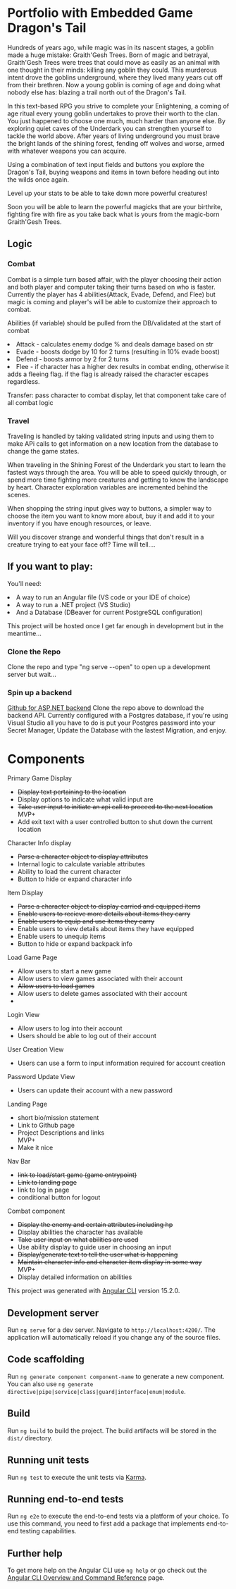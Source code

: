# Portfolio with Embedded Game Dragon's Tail

Hundreds of years ago, while magic was in its nascent stages, a goblin made a huge mistake: Graith'Gesh Trees.  Born of magic and betrayal, Graith'Gesh Trees were trees that could move as easily as an animal with one thought in their minds: killing any goblin they could.  This murderous intent drove the goblins underground, where they lived many years cut off from their brethren.  Now a young goblin is coming of age and doing what nobody else has: blazing a trail north out of the Dragon's Tail.

In this text-based RPG you strive to complete your Enlightening, a coming of age ritual every young goblin undertakes to prove their worth to the clan. You just happened to choose one much, much harder than anyone else.  By exploring quiet caves of the Underdark you can strengthen yourself to tackle the world above.  After years of living underground you must brave the bright lands of the shining forest, fending off wolves and worse, armed with whatever weapons you can acquire.

Using a combination of text input fields and buttons you explore the Dragon's Tail, buying weapons and items in town before heading out into the wilds once again.

Level up your stats to be able to take down more powerful creatures!

Soon you will be able to learn the powerful magicks that are your birthrite, fighting fire with fire as you take back what is yours from the magic-born Graith'Gesh Trees.


## Logic 
### Combat

Combat is a simple turn based affair, with the player choosing their action and both player and computer taking their turns based on who is faster.
Currently the player has 4 abilities(Attack, Evade, Defend, and Flee) but magic is coming and player's will be able to customize their approach to combat.

Abilities (if variable) should be pulled from the DB/validated at the start of combat
    <li>Attack - calculates enemy dodge % and deals damage based on str</li>
    <li>Evade - boosts dodge by 10 for 2 turns (resulting in 10% evade boost)</li>
    <li>Defend - boosts armor by 2 for 2 turns</li>
    <li>Flee - if character has a higher dex results in combat ending, otherwise it adds a fleeing flag. if the flag is already raised the character escapes regardless.</li>

Transfer:
pass character to combat display, let that component take care of all combat logic

### Travel
Traveling is handled by taking validated string inputs and using them to make APi calls to get information on a new location from the database to change the game states.

When traveling in the Shining Forest of the Underdark you start to learn the fastest ways through the area.  You will be able to speed quickly through, or spend more time fighting more creatures and getting to know the landscape by heart.  Character exploration variables are incremented behind the scenes.

When shopping the string input gives way to buttons, a simpler way to choose the item you want to know more about, buy it and add it to your inventory if you have enough resources, or leave.  

Will you discover strange and wonderful things that don't result in a creature trying to eat your face off? Time will tell....


## If you want to play:
You'll need:
 <li>A way to run an Angular file (VS code or your IDE of choice)</li>
 <li>A way to run a .NET project (VS Studio)</li>
 <li>And a Database (DBeaver for current PostgreSQL configuration)</li>

This project will be hosted once I get far enough in development but in the meantime...

### Clone the Repo
Clone the repo and type "ng serve --open" to open up a development server but wait...

### Spin up a backend
[Github for ASP.NET backend](https://github.com/Nephilus-notes/DTpureback)
Clone the repo above to download the backend API.  Currently configured with a Postgres database, if you're using Visual Studio all you have to do is put your Postgres password into your Secret Manager, Update the Database with the lastest Migration, and enjoy.




# Components
Primary Game Display
<ul>
<li><s>Display text pertaining to the location</s></li>
<li>Display options to indicate what valid input are</li>
<li><s>Take user input to initiate an api call to proceed to the next location</s></li>
MVP+
<li>Add exit text with a user controlled button to shut down the current location</li>
</ul>
Character Info display
<ul>
<li><s>Parse a character object to display attributes</s></li>
<li>Internal logic to calculate variable attributes</li>
<li>Ability to load the current character</li>
<li>Button to hide or expand character info</li>
</ul>
Item Display
<ul>
<li><s>Parse a character object to display carried and equipped items</s></li>
<li><s>Enable users to recieve more details about items they carry</s></li>
<li><s>Enable users to equip and use items they carry</s></li>
<li>Enable users to view details about items they have equipped</li>
<li>Enable users to unequip items</li>
<li>Button to hide or expand backpack info</li>
</ul>
Load Game Page
<ul>
<li>Allow users to start a new game</li>
<li>Allow users to view games associated with their account</li>
<li><s>Allow users to load games</s></li>
<li>Allow users to delete games associated with their account</li>
<li></li>
 </ul>
Login View
<ul>
<li>Allow users to log into their account</li>
<li>Users should be able to log out of their account</li>
</ul>
User Creation View
<ul>
<li>Users can use a form to input information required for account creation</li>
</ul>
Password Update View
<ul>
<li>Users can update their account with a new password</li>
</ul>
Landing Page
<ul>
<li>short bio/mission statement</li>
<li>Link to Github page</li>
<li>Project Descriptions and links</li>
MVP+
<li>Make it nice</li>
</ul>
Nav Bar
<ul>
<li><s>link to load/start game (game entrypoint)</s></li>
<li><s>Link to landing page</s></li>
<li>link to log in page</li>
<li>conditional button for logout</li>
</ul>
Combat component
<ul>
<li><s>Display the enemy and certain attributes including hp</s></li>
<li>Display abilities the character has available</li>
<li><s>Take user input on what abilities are used</s></li>
<li>Use ability display to guide user in choosing an input</li>
<li><s>Display/generate text to tell the user what is happening</s></li>
<li><s>Maintain character info and character item display in some way</s></li>
MVP+
<li>Display detailed information on abilities</li>
</ul>


This project was generated with [Angular CLI](https://github.com/angular/angular-cli) version 15.2.0.

## Development server

Run `ng serve` for a dev server. Navigate to `http://localhost:4200/`. The application will automatically reload if you change any of the source files.

## Code scaffolding

Run `ng generate component component-name` to generate a new component. You can also use `ng generate directive|pipe|service|class|guard|interface|enum|module`.

## Build

Run `ng build` to build the project. The build artifacts will be stored in the `dist/` directory.

## Running unit tests

Run `ng test` to execute the unit tests via [Karma](https://karma-runner.github.io).

## Running end-to-end tests

Run `ng e2e` to execute the end-to-end tests via a platform of your choice. To use this command, you need to first add a package that implements end-to-end testing capabilities.

## Further help

To get more help on the Angular CLI use `ng help` or go check out the [Angular CLI Overview and Command Reference](https://angular.io/cli) page.
